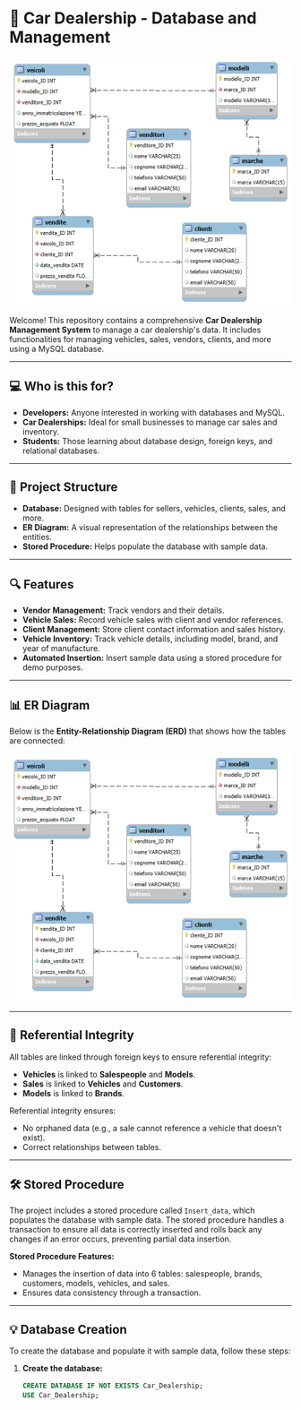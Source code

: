 # 🚗 **Car Dealership - Database and Management**

![Project Preview](Diagram/EER-Concessionaria.png)

Welcome! This repository contains a comprehensive **Car Dealership Management System** to manage a car dealership's data. It includes functionalities for managing vehicles, sales, vendors, clients, and more using a MySQL database.

---

## 💻 **Who is this for?**
- **Developers:** Anyone interested in working with databases and MySQL.
- **Car Dealerships:** Ideal for small businesses to manage car sales and inventory.
- **Students:** Those learning about database design, foreign keys, and relational databases.

---

## 📂 **Project Structure**
- **Database:** Designed with tables for sellers, vehicles, clients, sales, and more.
- **ER Diagram:** A visual representation of the relationships between the entities.
- **Stored Procedure:** Helps populate the database with sample data.

---

## 🔍 **Features**
- **Vendor Management:** Track vendors and their details.
- **Vehicle Sales:** Record vehicle sales with client and vendor references.
- **Client Management:** Store client contact information and sales history.
- **Vehicle Inventory:** Track vehicle details, including model, brand, and year of manufacture.
- **Automated Insertion:** Insert sample data using a stored procedure for demo purposes.

---

## 📊 **ER Diagram**
Below is the **Entity-Relationship Diagram (ERD)** that shows how the tables are connected:

![ER Diagram](Diagram/EER-Concessionaria.png)

---

## 🔗 **Referential Integrity**
All tables are linked through foreign keys to ensure referential integrity:

- **Vehicles** is linked to **Salespeople** and **Models**.
- **Sales** is linked to **Vehicles** and **Customers**.
- **Models** is linked to **Brands**.

Referential integrity ensures:
- No orphaned data (e.g., a sale cannot reference a vehicle that doesn't exist).
- Correct relationships between tables.

---

## 🛠️ **Stored Procedure**
The project includes a stored procedure called `Insert_data`, which populates the database with sample data. The stored procedure handles a transaction to ensure all data is correctly inserted and rolls back any changes if an error occurs, preventing partial data insertion.

**Stored Procedure Features:**
- Manages the insertion of data into 6 tables: salespeople, brands, customers, models, vehicles, and sales.
- Ensures data consistency through a transaction.

---

## 💡 **Database Creation**
To create the database and populate it with sample data, follow these steps:

1. **Create the database:**
   ```sql
   CREATE DATABASE IF NOT EXISTS Car_Dealership;
   USE Car_Dealership;
